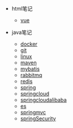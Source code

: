 * html笔记
  * [vue](/html/vue/vue)

* java笔记
  * [docker](/java/docker/Docker_1)
  * [git](/java/git/Git)
  * [linux](/java/linux/linux命令)
  * [maven](/java/maven/Maven)
  * [mybatis](/java/mybatis/Mybatis)
  * [rabbitmq](/java/rabbitmq/rabbitmq)
  * [redis](/java/redis/Redis)
  * [spring](/java/spring/Spring)
  * [springcloud](/java/springcloud/SpringCloud微服务工具集v1.1)
  * [springcloudalibaba](/java/springcloud/SpringCloudAlibaba)
  * [es](/java/es/ElasticSearch7.14)
  * [springmvc](/java/springmvc/SpringMVC)
  * [springSecurity](/java/springSecurity/springSecurity)